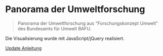 # Panorama der Umweltforschung

> Panorama der Umweltforschung aus "Forschungskonzept Umwelt" des Bundesamts für Umwelt BAFU.

Die Visualisierung wurde mit JavaScript/jQuery realisiert.

[Update Anleitung](/docs/Panorma_Update_Anleitung.md)
